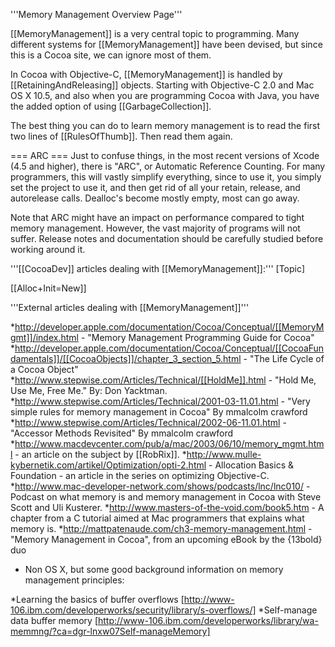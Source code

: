 

'''Memory Management Overview Page'''

[[MemoryManagement]] is a very central topic to programming. Many different systems for [[MemoryManagement]] have been devised, but since this is a Cocoa site, we can ignore most of them.

In Cocoa with Objective-C, [[MemoryManagement]] is handled by [[RetainingAndReleasing]] objects. Starting with Objective-C 2.0 and Mac OS X 10.5, and also when you are programming Cocoa with Java, you have the added option of using [[GarbageCollection]].

The best thing you can do to learn memory management is to read the first two lines of [[RulesOfThumb]]. Then read them again.

=== ARC ===
Just to confuse things, in the most recent versions of Xcode (4.5 and higher), there is "ARC", or Automatic Reference Counting. For many programmers, this will vastly simplify everything, since to use it, you simply set the project to use it, and then get rid of all your retain, release, and autorelease calls. Dealloc's become mostly empty, most can go away.

Note that ARC might have an impact on performance compared to tight memory management. However, the vast majority of programs will not suffer. Release notes and documentation should be carefully studied before working around it.


'''[[CocoaDev]] articles dealing with [[MemoryManagement]]:''' [Topic]

[[Alloc+Init=New]]

'''External articles dealing with [[MemoryManagement]]'''


*http://developer.apple.com/documentation/Cocoa/Conceptual/[[MemoryMgmt]]/index.html - "Memory Management Programming Guide for Cocoa"
*http://developer.apple.com/documentation/Cocoa/Conceptual/[[CocoaFundamentals]]/[[CocoaObjects]]/chapter_3_section_5.html - "The Life Cycle of a Cocoa Object"
*http://www.stepwise.com/Articles/Technical/[[HoldMe]].html - "Hold Me, Use Me, Free Me." By: Don Yacktman.
*http://www.stepwise.com/Articles/Technical/2001-03-11.01.html - "Very simple rules for memory management in Cocoa" By mmalcolm crawford
*http://www.stepwise.com/Articles/Technical/2002-06-11.01.html - "Accessor Methods Revisited" By mmalcolm crawford
*http://www.macdevcenter.com/pub/a/mac/2003/06/10/memory_mgmt.html - an article on the subject by [[RobRix]].
*http://www.mulle-kybernetik.com/artikel/Optimization/opti-2.html - Allocation Basics & Foundation - an article in the series
on optimizing Objective-C.
*http://www.mac-developer-network.com/shows/podcasts/lnc/lnc010/ - Podcast on what memory is and memory management in Cocoa with Steve Scott and Uli Kusterer.
*http://www.masters-of-the-void.com/book5.htm - A chapter from a C tutorial aimed at Mac programmers that explains what memory is.
*http://mattpatenaude.com/ch3-memory-management.html - "Memory Management in Cocoa", from an upcoming eBook by the {13bold} duo


* Non OS X, but some good background information on memory management principles:


*Learning the basics of buffer overflows [http://www-106.ibm.com/developerworks/security/library/s-overflows/]
*Self-manage data buffer memory [http://www-106.ibm.com/developerworks/library/wa-memmng/?ca=dgr-lnxw07Self-manageMemory]